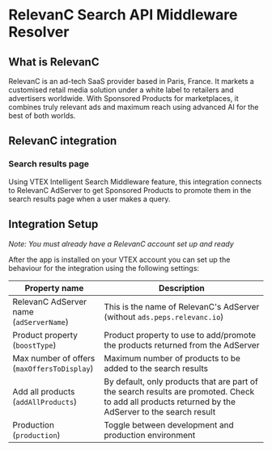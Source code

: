 # RelevanC Search API Middleware Resolver

## What is RelevanC

RelevanC is an ad-tech SaaS provider based in Paris, France. It markets a customised retail media solution under a white label to retailers and advertisers worldwide. With Sponsored Products for marketplaces, it combines truly relevant ads and maximum reach using advanced AI for the best of both worlds.

## RelevanC integration

### Search results page

Using VTEX Intelligent Search Middleware feature, this integration connects to RelevanC AdServer to get Sponsored Products to promote them in the search results page when a user makes a query.

## Integration Setup

_Note: You must already have a RelevanC account set up and ready_

After the app is installed on your VTEX account you can set up the behaviour for the integration using the following settings:

| Property name                                      | Description                                                                                                                                         |
| -------------------------------------------------- | --------------------------------------------------------------------------------------------------------------------------------------------------- |
| RelevanC AdServer name <br /> (`adServerName`)     | This is the name of RelevanC's AdServer (without `ads.peps.relevanc.io`)                                                                            |
| Product property <br /> (`boostType`)              | Product property to use to add/promote the products returned from the AdServer                                                                      |
| Max number of offers <br /> (`maxOffersToDisplay`) | Maximum number of products to be added to the search results                                                                                        |
| Add all products <br />(`addAllProducts`)          | By default, only products that are part of the search results are promoted. Check to add all products returned by the AdServer to the search result |
| Production <br /> (`production`)                   | Toggle between development and production environment                                                                                               |
